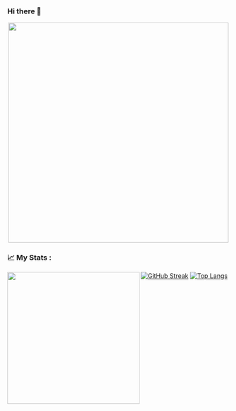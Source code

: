 ### Hi there 👋
<div id="header" align="center">
  <img src="https://media.giphy.com/media/3oKIPnAiaMCws8nOsE/giphy.gif" width="500" height="500"/>
</div>

### 📈 My Stats :
[![GitHub Streak](http://github-readme-streak-stats.herokuapp.com?user=Reqiesko&theme=dark&background=000000&height=250)](https://git.io/streak-stats)
[![Top Langs](https://github-readme-stats.vercel.app/api/top-langs/?username=Reqiesko&theme=dark&height=250)](https://github.com/anuraghazra/github-readme-stats)
<img width="300px" align="left" src="https://www.codewars.com/users/Reqiesko/badges/small">
<!--
**Reqiesko/Reqiesko** is a ✨ _special_ ✨ repository because its `README.md` (this file) appears on your GitHub profile.

Here are some ideas to get you started:

- 🔭 I’m currently working on ...
- 🌱 I’m currently learning ...
- 👯 I’m looking to collaborate on ...
- 🤔 I’m looking for help with ...
- 💬 Ask me about ...
- 📫 How to reach me: ...
- 😄 Pronouns: ...
- ⚡ Fun fact: ...
-->
